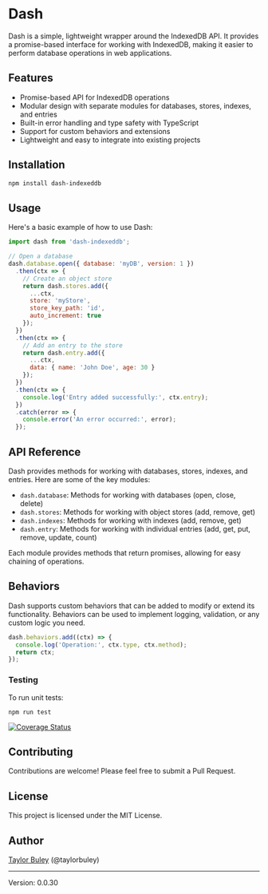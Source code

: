 # Dash

Dash is a simple, lightweight wrapper around the IndexedDB API. It provides a promise-based interface for working with IndexedDB, making it easier to perform database operations in web applications.

## Features

- Promise-based API for IndexedDB operations
- Modular design with separate modules for databases, stores, indexes, and entries
- Built-in error handling and type safety with TypeScript
- Support for custom behaviors and extensions
- Lightweight and easy to integrate into existing projects

## Installation

```bash
npm install dash-indexeddb
```

## Usage

Here's a basic example of how to use Dash:

```javascript
import dash from 'dash-indexeddb';

// Open a database
dash.database.open({ database: 'myDB', version: 1 })
  .then(ctx => {
    // Create an object store
    return dash.stores.add({
      ...ctx,
      store: 'myStore',
      store_key_path: 'id',
      auto_increment: true
    });
  })
  .then(ctx => {
    // Add an entry to the store
    return dash.entry.add({
      ...ctx,
      data: { name: 'John Doe', age: 30 }
    });
  })
  .then(ctx => {
    console.log('Entry added successfully:', ctx.entry);
  })
  .catch(error => {
    console.error('An error occurred:', error);
  });
```

## API Reference

Dash provides methods for working with databases, stores, indexes, and entries. Here are some of the key modules:

- `dash.database`: Methods for working with databases (open, close, delete)
- `dash.stores`: Methods for working with object stores (add, remove, get)
- `dash.indexes`: Methods for working with indexes (add, remove, get)
- `dash.entry`: Methods for working with individual entries (add, get, put, remove, update, count)

Each module provides methods that return promises, allowing for easy chaining of operations.

## Behaviors

Dash supports custom behaviors that can be added to modify or extend its functionality. Behaviors can be used to implement logging, validation, or any custom logic you need.

```javascript
dash.behaviors.add((ctx) => {
  console.log('Operation:', ctx.type, ctx.method);
  return ctx;
});
```

### Testing

To run unit tests:

```
npm run test
```

[![Coverage Status](https://coveralls.io/repos/github/buley/dash/badge.svg?branch=master)](https://coveralls.io/github/buley/dash?branch=master)

## Contributing

Contributions are welcome! Please feel free to submit a Pull Request.

## License

This project is licensed under the MIT License.

## Author

[Taylor Buley](https://buley.info) (@taylorbuley)

---

Version: 0.0.30

